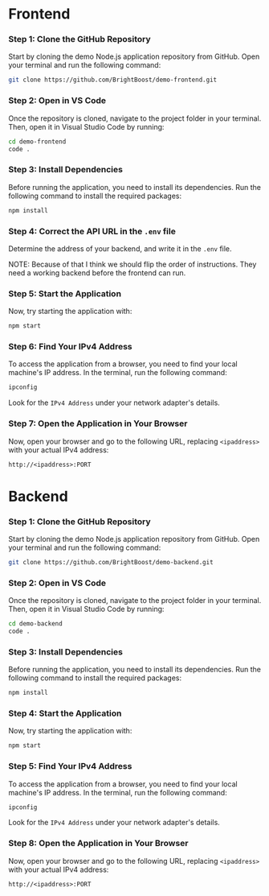 # Frontend

### Step 1: Clone the GitHub Repository
Start by cloning the demo Node.js application repository from GitHub. Open your terminal and run the following command:
```bash
git clone https://github.com/BrightBoost/demo-frontend.git
```

### Step 2: Open in VS Code
Once the repository is cloned, navigate to the project folder in your terminal. Then, open it in Visual Studio Code by running:
```bash
cd demo-frontend
code .
```

### Step 3: Install Dependencies
Before running the application, you need to install its dependencies. Run the following command to install the required packages:
```bash
npm install
```

### Step 4: Correct the API URL in the `.env` file

Determine the address of your backend, and write it in the `.env` file.

NOTE: Because of that I think we should flip the order of instructions. They need a working backend before the frontend can run.

### Step 5: Start the Application
Now, try starting the application with:
```bash
npm start
```

### Step 6: Find Your IPv4 Address
To access the application from a browser, you need to find your local machine's IP address. In the terminal, run the following command:
```bash
ipconfig
```
Look for the `IPv4 Address` under your network adapter's details.

### Step 7: Open the Application in Your Browser
Now, open your browser and go to the following URL, replacing `<ipaddress>` with your actual IPv4 address:
```
http://<ipaddress>:PORT
```

# Backend

### Step 1: Clone the GitHub Repository
Start by cloning the demo Node.js application repository from GitHub. Open your terminal and run the following command:
```bash
git clone https://github.com/BrightBoost/demo-backend.git
```

### Step 2: Open in VS Code
Once the repository is cloned, navigate to the project folder in your terminal. Then, open it in Visual Studio Code by running:
```bash
cd demo-backend
code .
```

### Step 3: Install Dependencies
Before running the application, you need to install its dependencies. Run the following command to install the required packages:
```bash
npm install
```

### Step 4: Start the Application
Now, try starting the application with:
```bash
npm start
```

### Step 5: Find Your IPv4 Address
To access the application from a browser, you need to find your local machine's IP address. In the terminal, run the following command:
```bash
ipconfig
```
Look for the `IPv4 Address` under your network adapter's details. 

### Step 8: Open the Application in Your Browser
Now, open your browser and go to the following URL, replacing `<ipaddress>` with your actual IPv4 address:
```
http://<ipaddress>:PORT
```
